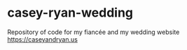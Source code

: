 # casey-ryan-wedding
Repository of code for my fiancée and my wedding website https://caseyandryan.us

